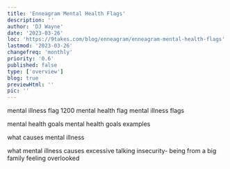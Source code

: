```yaml
---
title: 'Enneagram Mental Health Flags'
description: ''
author: 'DJ Wayne'
date: '2023-03-26'
loc: 'https://9takes.com/blog/enneagram/enneagram-mental-health-flags'
lastmod: '2023-03-26'
changefreq: 'monthly'
priority: '0.6'
published: false
type: ['overview']
blog: true
previewHtml: ''
pic: ''
---
```


<!-- todo -->

mental illness flag 1200
mental health flag
mental illness flags

mental health goals
mental health goals examples

what causes mental illness

what mental illness causes excessive talking
insecurity- being from a big family
feeling overlooked
